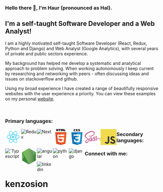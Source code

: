 ### Hello there 👋, I'm Haur (pronounced as Hal).

## I'm a self-taught Software Developer and a Web Analyst!
I am a highly motivated self-taught Software Developer (React, Redux, Python and Django) and Web Analyst (Google Analytics), with several years of private and public sectors experience.

My background has helped me develop a systematic and analytical approach to problem solving. When working autonomously I keep current by researching and networking with peers - often discussing ideas and issues on stackoverflow and github.

Using my broad experience I have created a range of beautifully responsive websites with the user experience a priority. You can view these examples on my personal [website](https://haurkang.netlify.app/).

<br />

### Primary languages:

<img align="left" alt="React" width="52px" src="https://raw.githubusercontent.com/github/explore/80688e429a7d4ef2fca1e82350fe8e3517d3494d/topics/react/react.png" />
<img align="left" alt="Redux" width="52px" src="https://raw.githubusercontent.com/reduxjs/redux/master/logo/logo.png" />
<img align="left" alt="Next" width="52px" src="/images/nextjs.png" />
<img align="left" alt="HTML5" width="52px" src="https://raw.githubusercontent.com/github/explore/80688e429a7d4ef2fca1e82350fe8e3517d3494d/topics/html/html.png" />
<img align="left" alt="CSS3" width="52px" src="https://raw.githubusercontent.com/github/explore/80688e429a7d4ef2fca1e82350fe8e3517d3494d/topics/css/css.png" />
<img align="left" alt="Sass" width="52px" src="https://raw.githubusercontent.com/github/explore/80688e429a7d4ef2fca1e82350fe8e3517d3494d/topics/sass/sass.png" />
<img align="left" alt="JavaScript" width="52px" src="https://raw.githubusercontent.com/github/explore/80688e429a7d4ef2fca1e82350fe8e3517d3494d/topics/javascript/javascript.png" />

### Secondary languages:
<img align="left" alt="`Typescript" width="52px" src="https://miro.medium.com/max/1795/1*mn6bOs7s6Qbao15PMNRyOA.png" />
<img align="left" alt="Node.js" width="52px" src="https://raw.githubusercontent.com/github/explore/80688e429a7d4ef2fca1e82350fe8e3517d3494d/topics/nodejs/nodejs.png" />
<img align="left" alt="angular" width="52px" src="/images/angular.png" />
<img align="left" alt="python" width="52px" src="https://upload.wikimedia.org/wikipedia/commons/thumb/c/c3/Python-logo-notext.svg/200px-Python-logo-notext.svg.png" />
<img align="left" alt="django" width="52px" src="https://banner2.cleanpng.com/20180711/rtc/kisspng-django-web-development-web-framework-python-softwa-django-5b45d913f29027.4888902515313042119936.jpg" />

### Connect with me:

[<img align="left" alt="linkedin" width="52px" src="https://cdn.jsdelivr.net/npm/simple-icons@v3/icons/linkedin.svg" />](https://www.linkedin.com/in/haurkang/)

<br />

# kenzosion
